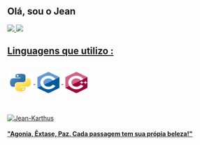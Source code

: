 ## Olá, sou o Jean

<div>
  <a href="https://github.com/jaintc">
  <img height="180em" src="https://github-readme-stats.vercel.app/api?username=jaintc&show_icons=true&theme=dracula&include_all_commits=true&count_private=true"/>
  <img height="160em" src="https://github-readme-stats.vercel.app/api/top-langs/?username=jaintc&layout=compact&langs_count=7&theme=dracula"/>
    </div>
    
## Linguagens que utilizo :
    
    

  <div style="display: inline_block"><br>
  <img align="center" alt="Jean-Py" height="50" width="60" src="https://raw.githubusercontent.com/devicons/devicon/master/icons/python/python-original.svg">
  <img align="center" alt="Jean-C" height="50" width="60" src="https://raw.githubusercontent.com/devicons/devicon/master/icons/c/c-original.svg">
  <img align="center" alt="Jean-Py" height="50" width="60" src="https://raw.githubusercontent.com/devicons/devicon/master/icons/cplusplus/cplusplus-original.svg">
  </div>
  
 ##
 ##
 ##

 <div style="display: inline_block"><br>
 <img align="center" alt="Jean-Karthus" height="300" width="450" src="https://cdn.discordapp.com/attachments/733782835067879487/886918149348409364/karthus.gif">
 </div>
  
  #### "Agonia, Êxtase, Paz. Cada passagem tem sua própia beleza!" 
